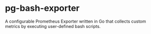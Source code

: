 # pg-bash-exporter
A configurable Prometheus Exporter written in Go that collects custom metrics by executing user-defined bash scripts. 
